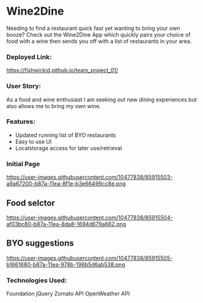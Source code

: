 # Wine2Dine
Needing to find a restaurant quick fast yet wanting to bring your own booze?
Check out the Wine2Dine App which quickly pairs your choice of food with a wine then sends you off with a list of restaurants in your area.
​
### Deployed Link:
https://fishwickid.github.io/team_project_01/
​
### User Story:
As a food and wine enthusiast I am seeking out new dining experiences but also allows me to bring my own wine.
​
### Features:
* Updated running list of BYO restaurants
* Easy to use UI
* Localstorage access for later use/retrieval

### Initial Page
https://user-images.githubusercontent.com/10477838/85915503-a9a67200-b87a-11ea-8f1e-b3e66499cc8e.png

## Food selctor
https://user-images.githubusercontent.com/10477838/85915504-af03bc80-b87a-11ea-8da8-1694d679a662.png

## BYO suggestions 
https://user-images.githubusercontent.com/10477838/85915505-b1661680-b87a-11ea-978b-196b5d6ab538.png
​
​
### Technologies Used:
Foundation 
jQuery
Zomato API
OpenWeather API
